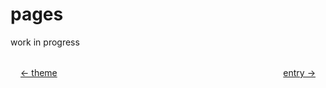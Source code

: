 # pages

work in progress

<div style="display: flex; justify-content: space-between; margin-top: 2rem;">
  <a href="/configuration/theme" style="margin-left: 16px;">← theme</a>
  <a href="/configuration/entry" style="margin-right: 16px;">entry →</a>
</div>